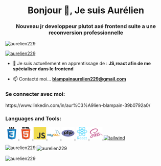 <h1 align="center">Bonjour 👋, Je suis Aurélien</h1>
<h3 align="center">Nouveau jr developpeur plutot axé frontend suite a une reconversion professionnelle</h3>

<p align="left"> <img src="https://komarev.com/ghpvc/?username=aurelien229&label=Profile%20views&color=0e75b6&style=flat" alt="aurelien229" /> </p>

<p align="left"> <a href="https://github.com/ryo-ma/github-profile-trophy"><img src="https://github-profile-trophy.vercel.app/?username=aurelien229" alt="aurelien229" /></a> </p>

- 🌱 Je suis actuellement en apprentissage de : **JS,react afin de me spécialiser dans le frontend**

- 📫 Contacté moi... **blampainaurelien229@gmail.com**

<h3 align="left">Se connecter avec moi:</h3>
<p align="left">https://www.linkedin.com/in/aur%C3%A9lien-blampain-39b0792a0/
</p>

<h3 align="left">Languages and Tools:</h3>
<p align="left"> <a href="https://www.w3schools.com/css/" target="_blank" rel="noreferrer"> <img src="https://raw.githubusercontent.com/devicons/devicon/master/icons/css3/css3-original-wordmark.svg" alt="css3" width="40" height="40"/> </a> <a href="https://www.w3.org/html/" target="_blank" rel="noreferrer"> <img src="https://raw.githubusercontent.com/devicons/devicon/master/icons/html5/html5-original-wordmark.svg" alt="html5" width="40" height="40"/> </a> <a href="https://developer.mozilla.org/en-US/docs/Web/JavaScript" target="_blank" rel="noreferrer"> <img src="https://raw.githubusercontent.com/devicons/devicon/master/icons/javascript/javascript-original.svg" alt="javascript" width="40" height="40"/> </a> <a href="https://www.mysql.com/" target="_blank" rel="noreferrer"> <img src="https://raw.githubusercontent.com/devicons/devicon/master/icons/mysql/mysql-original-wordmark.svg" alt="mysql" width="40" height="40"/> </a> <a href="https://www.php.net" target="_blank" rel="noreferrer"> <img src="https://raw.githubusercontent.com/devicons/devicon/master/icons/php/php-original.svg" alt="php" width="40" height="40"/> </a> <a href="https://reactjs.org/" target="_blank" rel="noreferrer"> <img src="https://raw.githubusercontent.com/devicons/devicon/master/icons/react/react-original-wordmark.svg" alt="react" width="40" height="40"/> </a> <a href="https://sass-lang.com" target="_blank" rel="noreferrer"> <img src="https://raw.githubusercontent.com/devicons/devicon/master/icons/sass/sass-original.svg" alt="sass" width="40" height="40"/> </a> <a href="https://tailwindcss.com/" target="_blank" rel="noreferrer"> <img src="https://www.vectorlogo.zone/logos/tailwindcss/tailwindcss-icon.svg" alt="tailwind" width="40" height="40"/> </a> </p>

<p><img align="left" src="https://github-readme-stats.vercel.app/api/top-langs?username=aurelien229&show_icons=true&locale=en&layout=compact" alt="aurelien229" /></p>

<p>&nbsp;<img align="center" src="https://github-readme-stats.vercel.app/api?username=aurelien229&show_icons=true&locale=en" alt="aurelien229" /></p>

<p><img align="center" src="https://github-readme-streak-stats.herokuapp.com/?user=aurelien229&" alt="aurelien229" /></p>

